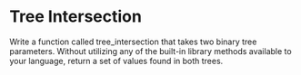 # Tree Intersection
Write a function called tree_intersection that takes two binary tree parameters.
Without utilizing any of the built-in library methods available to your language, return a set of values found in both trees.
